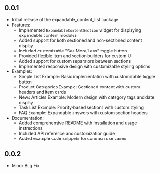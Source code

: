 ## 0.0.1

* Initial release of the expandable_content_list package
* Features:
  * Implemented `ExpandableContentSection` widget for displaying expandable content modules
  * Added support for both sectioned and non-sectioned content display
  * Included customizable "See More/Less" toggle button
  * Provided flexible item and section builders for custom UI
  * Added support for custom separators between sections
  * Implemented responsive design with customizable styling options
* Examples:
  * Simple List Example: Basic implementation with customizable toggle button
  * Product Categories Example: Sectioned content with custom headers and item cards
  * News Articles Example: Modern design with category tags and date display
  * Task List Example: Priority-based sections with custom styling
  * FAQ Example: Expandable answers with custom section headers
* Documentation:
  * Added comprehensive README with installation and usage instructions
  * Included API reference and customization guide
  * Added example code snippets for common use cases


## 0.0.2

* Minor Bug Fix

